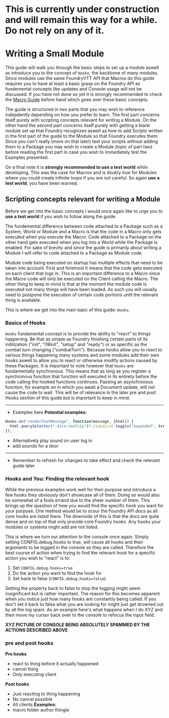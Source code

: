 # This is currently under construction and will remain this way for a while. Do not rely on any of it.

# Writing a Small Module
This guide will walk you through the basic steps to set up a module aswell as introduce you to the concept of `Hooks`, the backbone of many modules. Since modules use the same FoundryVTT API that Macros do this guide requires you to have at least a basic grasp on the Foundry API as fundemental concepts like updates and Console usage will not be discussed. If you have not done so yet it is strongly recommended to check the [Macro Guide](https://github.com/GamerFlix/foundryvtt-api-guide/blob/main/macro_guide.md) before hand which goes over these basic concepts.

The guide is structured in two parts that you may wish to reference indepdently depending on how you prefer to learn. The first part concerns itself purely with scripting concepts relevant for writing a Module. On the other hand the second part concerns itself purely with getting a blank module set up that Foundry recognizes aswell as how to add Scripts written in the first part of the guide to the Module so that Foundry executes them. Since you can't really (more on that later) test your scripts without adding them to a Package you may wish to create a Module (topic of part two) before reading the first part in case you wish to immediately test the Examples presented.

On a final note it is **strongly recommended to use a test world** while developing. This was the case for Macros and is doubly true for Modules where you could create infinite loops if you are not careful. So again **use a test world**, you have been warned.

## Scripting concepts relevant for writing a Module
Before we get into the basic concepts I would once again like to urge you to **use a test world** if you wish to follow along the guide.

The fundemental difference between code attached to a Package such as a System, World or Module and a Macro is that the code in a Macro only gets executed when you execute the Macro. Code attached to a Package on the other hand gets executed when you log into a World while the Package is enabled. For sake of brevity and since the guide is primarily about writing a Module I will refer to code attached to a Package as Module code.

Module code being executed on startup has multiple effects that need to be taken into account. First and foremost it means that the code gets executed on each client that logs in. This is an important difference to a Macro since the Macro code will only be executed on the Client calling the Macro. The other thing to keep in mind is that at the moment the module code is executed not many things will have been loaded. As such you will usually need to postpone the execution of certain code portions until the relevant thing is available.

This is where we get into the main topic of this guide: `Hooks`. 

### Basics of Hooks

`Hooks` fundamental concept is to provide the ability to "react" to things happening. Be that as simple as Foundry finishing certain parts of its initilization ("init", "i18init", "setup" and "ready") or as specific as the combat turn changing ("combatTurn"). Because hooks allow you to react to various things happening many systems and some modules add their own hooks aswell to allow you to react or otherwise modify actions caused by these Packages. It is important to note however that `Hooks` are fundamentally synchronous. This means that as long as you register a synchronous function that function will executed in its entirety before the code calling the hooked functions continues. Passing an asynchronous function, for example on in which you await a Document update, will not cause the code to wait. This will be of relevance in the later pre and post Hooks section of this guide but is important to keep in mind.

--------------------------
- Examples here
**Potential examples:**
```javascript
Hooks.on("renderChatMessage", function(message, [html]) {
  html.querySelector(".dice-tooltip")?.classList.toggle("expanded", true);
});
```
- Alternatively play sound on user log in
- add sounds for a door
-------------
- Remember to refresh for changes to take effect and check the relevant guide later



### Hooks and You: Finding the relevant hook
While the previous examples work well for their purpose and introduce a few hooks they obviously don't showcase all of them. Doing so would also be somewhat of a fools errand due to the sheer number of them. This brings up the question of how you would find the specific hook you want for your purpose.
One method would be to scour the Foundry API docs as all core hooks are listed there. The downside of this is that the docs are quite dense and on top of that only provide core Foundry hooks. Any hooks your modules or systems might add are not listed.

This is where we turn our attention to the console once again. Simply setting CONFIG.debug.hooks to true, will cause all hooks and their arguments to be logged in the console as they are called. Therefore the best course of action when trying to find the relevant hook for a specific action you wish to "react" is to:
1. Set `CONFIG.debug.hooks=true`
2. Do the action you want to find the hook for
3. Set back to false (`CONFIG.debug.hooks=false`)

Setting the property back to false to stop the logging might seem insignificant but is rather important. The reason for this  becomes apparent when you notice just how many hooks are constantly being called. If you don't set it back to false what you are looking for might just get drowned out by all the log spam. As an example here's what happens when I do XYZ and then move my cursor back over to the console to refocus the input field.

**XYZ PICTURE OF CONSOLE BEING ABSOLUTELY SPAMMED BY THE ACTIONS DESCRIBED ABOVE**

### pre and post hooks
**Pre hooks**
- react to thing before it actually happened
- cancel thing
- Only executing client

**Post hooks**
- Just reacting to thing happening
- No cancel possible
- All clients
**Examples:**
- macro folder author thingie
